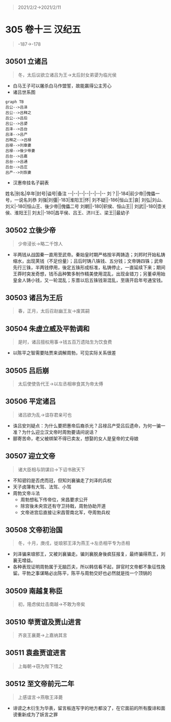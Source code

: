 > 2021/2/2->2021/2/11

# 305 卷十三 汉纪五

> -187->-178

## 30501 立诸吕
> 冬，太后议欲立诸吕为王->太后封女弟嬃为临光侯
- 白马王子可以屠杀白马作盟誓，故能赢得公主芳心
- 诸吕世系图

```mermaid
graph TB
吕公-->吕泽
吕公-->吕释之
吕公-->吕后
吕公-->吕嬃
吕泽-->吕台
吕泽-->吕产
吕释之-->吕禄
吕禄-->刘章妻
吕禄-->後少帝妻
吕台-->吕嘉
吕台-->吕通
吕台-->吕庄
吕产-->刘恢妻
```

- 汉惠帝挂名子嗣表

姓名|别名|卒年|封号|谥号|备注
--|--|--|--|--|--|--
刘？||-184|前少帝||傀儡一号，一说名刘恭
刘强|刘彊|-183|淮阳王|怀|
刘不疑||-186|恒山王|哀|
刘弘|刘山、刘义|-180|恒山王、後少帝||傀儡二号
刘朝||-180|轵侯、恒山王||
刘武||-180|壶关侯、淮阳王||
刘太||-180|昌平侯、吕王、济川王、梁王||最幼子



## 30502 立後少帝
> 少帝浸长->略二千馀人

- 半两钱从战国秦一直用至武帝。秦始皇时期严格按半两铸造；刘邦时开始私铸缩水，出现荚钱（不足份量）；吕后时铸八铢钱、五分钱；文帝铸四铢；武帝先行三铢，半两钱停用，後定五铢形成标准，私铸停止，一直延续下来；期间王莽时突发奇想，钱币品种繁多制作精美使用混乱，出现金错刀；另董卓用始皇金人铸小钱，又一轮混乱；东晋以后五铢钱渐混乱，至唐开启年号通宝钱。

## 30503 诸吕为王后
> 春，正月，太后召赵幽王友->废其嗣

## 30504 朱虚立威及平勃调和
> 是时，诸吕擅权用事->钱五百万遗陆生为饮食费
- 以陈平之智需要陆贾来调解周勃，可见实际关系很差

## 30505 吕后崩
> 太后使使告代王->以左丞相审食其为帝太傅

## 30506 平定诸吕
> 诸吕欲为乱->谊存君亲可也
- 诛吕安刘疑点：为什么要把惠帝后裔杀光？吕禄吕产受吕后遗命，为何一骗一准？为什么迎立汉文帝时周勃要请间说话？
- 郦寄苦命，老父被绑架不得已卖友，想娶的女人是皇帝的丈母娘

## 30507 迎立文帝
> 诸大臣相与阴谋曰->下诏书赦天下
- 不知驷钧是否虎而冠，但知刘襄骗走了刘泽的兵权
- 天子卤簿有大驾、法驾、小驾
- 周勃文帝斗法
  - 周勃想私下传帝位，宋昌要求公开
  - 除宫後未央宫还有守卫持戟，周勃协助开道
  - 文帝进宫后直接让宋昌管南北军，夺周勃兵权

## 30508 文帝初治国
> 冬，十月，庚戌，徙琅邪王泽为燕王->左丞相平专为丞相
- 刘泽骗来琅邪王，又被刘襄骗走。骗刘襄脱身後疯狂报复，最终骗得燕王，刘襄无增益。
- 各种表现证明周勃属于无脑匹夫，所以韩信看不起，辞官时文帝都不象征性挽留。平勃之事谋略必出陈平，陈平与周勃交好也必然就是找一个顶锅的

## 30509 南越复称臣
> 初，隆虑侯灶击南越->不敢为帝矣

## 30510 举贾谊及贾山进言
> 齐哀王襄薨->上嘉纳其言

## 30511 袁盎贾谊进言
> 上每朝->窃为陛下惜之

## 30512 至文帝前元二年
> 上感谊言->燕敬王泽薨

- 诽谤之木衍生为华表，留言板连写字的地方都没了，在它面前的所有腹诽和面谤重新成为了妖言之罪